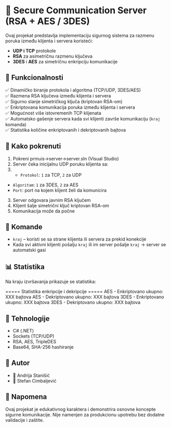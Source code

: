 # 🔐 Secure Communication Server (RSA + AES / 3DES)

Ovaj projekat predstavlja implementaciju sigurnog sistema za razmenu poruka između klijenta i servera koristeći:

- **UDP i TCP** protokole
- **RSA** za asimetričnu razmenu ključeva
- **3DES** i **AES** za simetričnu enkripciju komunikacije

## 🚀 Funkcionalnosti

✅ Dinamičko biranje protokola i algoritma (TCP/UDP, 3DES/AES)  
✅ Razmena RSA ključeva između klijenta i servera  
✅ Sigurno slanje simetričkog ključa (kriptovan RSA-om)  
✅ Enkriptovana komunikacija poruka između klijenta i servera  
✅ Mogućnost više istovremenih TCP klijenata  
✅ Automatsko gašenje servera kada svi klijenti završe komunikaciju (`kraj` komanda)  
✅ Statistika količine enkriptovanih i dekriptovanih bajtova

## 🧪 Kako pokrenuti

1. Pokreni prmuis->server->server.sln (Visual Studio)
2. Server čeka inicijalnu UDP poruku klijenta sa:
3. - `Protokol`: `1` za TCP, `2` za UDP
- `Algoritam`: `1` za 3DES, `2` za AES
- `Port`: port na kojem klijent želi da komunicira
3. Server odgovara javnim RSA ključem
4. Klijent šalje simetrični ključ kriptovan RSA-om
5. Komunikacija može da počne

## 📌 Komande

- `kraj` – koristi se sa strane klijenta ili servera za prekid konekcije
- Kada svi aktivni klijenti pošalju `kraj` ili im server pošalje `kraj` → server se automatski gasi

## 📊 Statistika

Na kraju izvršavanja prikazuje se statistika:

===== Statistika enkripcije i dekripcije =====
AES - Enkriptovano ukupno: XXX bajtova
AES - Dekriptovano ukupno: XXX bajtova
3DES - Enkriptovano ukupno: XXX bajtova
3DES - Dekriptovano ukupno: XXX bajtova

## 🔧 Tehnologije

- C# (.NET)
- Sockets (TCP/UDP)
- RSA, AES, TripleDES
- Base64, SHA-256 hashiranje

## 🧠 Autor

- 👤 Andrija Stanišić
- 👤 Stefan Cimbaljević

## 📝 Napomena

Ovaj projekat je edukativnog karaktera i demonstrira osnovne koncepte sigurne komunikacije. Nije namenjen za produkcionu upotrebu bez dodatne validacije i zaštite.
